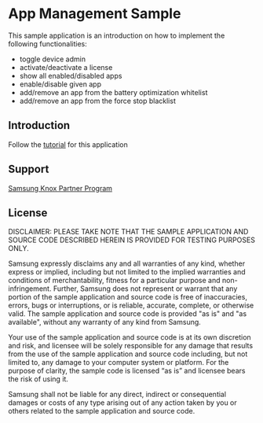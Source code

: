 App Management Sample
===================================

This sample application is an introduction on how to implement the following functionalities:

- toggle device admin
- activate/deactivate a license
- show all enabled/disabled apps
- enable/disable given app
- add/remove an app from the battery optimization whitelist
- add/remove an app from the force stop blacklist


Introduction
------------

Follow the <a href="https://docs.samsungknox.com/dev/knox-sdk/app-management-introduction.htm" target="_blank">tutorial</a> for this application


Support
-------

<a href="https://partner.samsungknox.com/" target="_blank">Samsung Knox Partner Program</a>


License
-------

DISCLAIMER: PLEASE TAKE NOTE THAT THE SAMPLE APPLICATION AND SOURCE CODE DESCRIBED HEREIN IS PROVIDED FOR TESTING PURPOSES ONLY.

Samsung expressly disclaims any and all warranties of any kind, whether express or implied, including but not limited to the implied warranties and conditions of merchantability, fitness for a particular purpose and non-infringement. Further, Samsung does not represent or warrant that any portion of the sample application and source code is free of inaccuracies, errors, bugs or interruptions, or is reliable, accurate, complete, or otherwise valid. The sample application and source code is provided "as is" and "as available", without any warranty of any kind from Samsung.

Your use of the sample application and source code is at its own discretion and risk, and licensee will be solely responsible for any damage that results from the use of the sample application and source code including, but not limited to, any damage to your computer system or platform. For the purpose of clarity, the sample code is licensed “as is” and licensee bears the risk of using it.

Samsung shall not be liable for any direct, indirect or consequential damages or costs of any type arising out of any action taken by you or others related to the sample application and source code.
